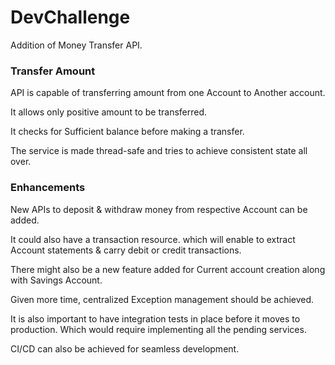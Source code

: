 # DevChallenge

Addition of Money Transfer API.

### Transfer Amount

API is capable of transferring amount from one Account to Another account.

It allows only positive amount to be transferred.

It checks for Sufficient balance before making a transfer.

The service is made thread-safe and tries to achieve consistent state all over.
 

### Enhancements


New APIs to deposit & withdraw money from respective Account can be added.

It could  also have a transaction resource. which will enable to extract
Account statements & carry debit or credit transactions.

There might also be a new feature added for Current account creation along with Savings
Account.

Given more time, centralized Exception management should be achieved.

It is also important to have integration tests in place before it moves to production.
Which would require implementing all the pending services.


CI/CD can also be achieved for seamless development.

